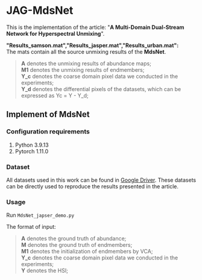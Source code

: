 # JAG-MdsNet
This is the implementation of the article: "**A Multi-Domain Dual-Stream Network for Hyperspectral Unmixing**".  

**"Results_samson.mat","Results_jasper.mat","Results_urban.mat":**  
The mats contain all the source unmixing results of the **MdsNet**. 
   >**A** denotes the unmixing results of abundance maps;  
    **M1** denotes the unmixing results of endmembers;  
    **Y_c** denotes the coarse domain pixel data we conducted in the experiments;  
    **Y_d** denotes the differential pixels of the datasets, which can be expressed as Yc = Y - Y_d;  

## Implement of MdsNet

### Configuration requirements 

1. Python  3.9.13
2. Pytorch 1.11.0

### Dataset
All datasets used in this work can be found in [Google Driver](https://drive.google.com/drive/folders/1Tfj7371mOVatDI4vRcG2O7Xk2lNKW05C?usp=drive_link).
These datasets can be directly used to reproduce the results presented in the article.

### Usage

Run ``MdsNet_japser_demo.py``

The format of input:
  >**A** denotes the ground truth of abundance;  
   **M** denotes the ground truth of endmembers;  
   **M1** denotes the initialization of endmembers by VCA;  
   **Y_c** denotes the coarse domain pixel data we conducted in the experiments;  
   **Y** denotes the HSI;  
